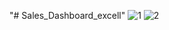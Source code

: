 "# Sales_Dashboard_excell" 
![1](https://github.com/user-attachments/assets/c9c36661-2d59-4e76-af44-2771e6f82667)
![2](https://github.com/user-attachments/assets/de38a43c-271e-46c0-889d-e7fb833d1477)

